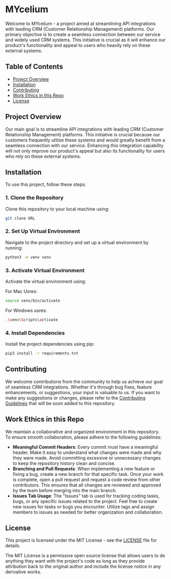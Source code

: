 # MYcelium

Welcome to MYcelium - a project aimed at streamlining API integrations with leading CRM (Customer Relationship Management) platforms. Our primary objective is to create a seamless connection between our service and widely used CRM systems. This initiative is crucial as it will enhance our product's functionality and appeal to users who heavily rely on these external systems.

## Table of Contents
- [Project Overview](#project-overview)
- [Installation](#installation)
- [Contributing](#contributing)
- [Work Ethics in this Repo](#work-ethics-in-this-repo)
- [License](#license)

## Project Overview

Our main goal is to streamline API integrations with leading CRM (Customer Relationship Management) platforms. This initiative is crucial because our customers frequently utilize these systems and would greatly benefit from a seamless connection with our service. Enhancing this integration capability will not only improve our product's appeal but also its functionality for users who rely on these external systems.

## Installation

To use this project, follow these steps:

### 1. Clone the Repository

Clone this repository to your local machine using:

```bash
git clone URL
```

### 2. Set Up Virtual Environment

Navigate to the project directory and set up a virtual environment by running:

```bash
python3 -m venv venv
```

### 3. Activate Virtual Environment

Activate the virtual environment using:

For Mac Usres:
```bash
source venv/bin/activate
```

For Windows usres:
```bash
.\venv\Scripts\activate
```


### 4. Install Dependencies

Install the project dependencies using pip:

```bash
pip3 install -r requirements.txt
```


## Contributing

We welcome contributions from the community to help us achieve our goal of seamless CRM integrations. Whether it's through bug fixes, feature enhancements, or suggestions, your input is valuable to us. If you want to make any suggestions or changes, please refer to the [Contributing Guidelines](CONTRIBUTING.md) that will be soon added to this repository.

## Work Ethics in this Repo

We maintain a collaborative and organized environment in this repository. To ensure smooth collaboration, please adhere to the following guidelines:
- **Meaningful Commit Headers**: Every commit must have a meaningful header. Make it easy to understand what changes were made and why they were made. Avoid committing excessive or unnecessary changes to keep the repository history clean and concise.
- **Branching and Pull Requests**: When implementing a new feature or fixing a bug, create a new branch for that specific task. Once your work is complete, open a pull request and request a code review from other contributors. This ensures that all changes are reviewed and approved by the team before merging into the main branch.
- **Issues Tab Usage**: The "Issues" tab is used for tracking coding tasks, bugs, or any specific issues related to the project. Feel free to create new issues for tasks or bugs you encounter. Utilize tags and assign members to issues as needed for better organization and collaboration.

## License

This project is licensed under the MIT License - see the [LICENSE](LICENSE) file for details.

The MIT License is a permissive open source license that allows users to do anything they want with the project's code as long as they provide attribution back to the original author and include the license notice in any derivative works.

